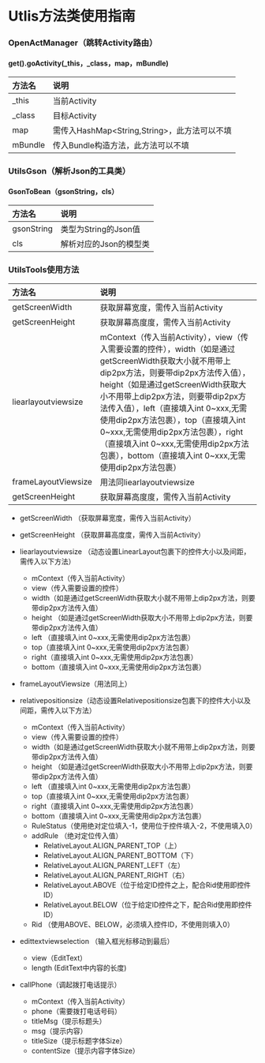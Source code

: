 # Utlis方法类使用指南
### OpenActManager（跳转Activity路由）
#### get().goActivity(_this，_class，map，mBundle)
|方法名|说明|
|:-------------|:-------------|
| _this|当前Activity|
| _class|目标Activity|
| map | 需传入HashMap<String,String>，此方法可以不填 |
| mBundle |传入Bundle构造方法，此方法可以不填|

### UtilsGson（解析Json的工具类）
#### GsonToBean（gsonString，cls）
|方法名|说明|
|:-------------|:-------------|
| gsonString|类型为String的Json值|
| cls|解析对应的Json的模型类|

### UtilsTools使用方法
|方法名|说明|
|:-------------|:-------------|
| getScreenWidth|获取屏幕宽度，需传入当前Activity|
| getScreenHeight|获取屏幕高度度，需传入当前Activity|
| liearlayoutviewsize|mContext（传入当前Activity），view（传入需要设置的控件），width（如是通过getScreenWidth获取大小就不用带上dip2px方法，则要带dip2px方法传入值），height（如是通过getScreenWidth获取大小不用带上dip2px方法，则要带dip2px方法传入值），left（直接填入int 0~xxx,无需使用dip2px方法包裹），top（直接填入int 0~xxx,无需使用dip2px方法包裹），right（直接填入int 0~xxx,无需使用dip2px方法包裹），bottom（直接填入int 0~xxx,无需使用dip2px方法包裹）|
| frameLayoutViewsize|用法同liearlayoutviewsize|
| getScreenHeight|获取屏幕高度度，需传入当前Activity|


* getScreenWidth （获取屏幕宽度，需传入当前Activity）<br>

* getScreenHeight （获取屏幕高度度，需传入当前Activity）<br>
* liearlayoutviewsize （动态设置LinearLayout包裹下的控件大小以及间距，需传入以下方法）
  * mContext（传入当前Activity）
  * view（传入需要设置的控件）
  * width（如是通过getScreenWidth获取大小就不用带上dip2px方法，则要带dip2px方法传入值）
  * height （如是通过getScreenWidth获取大小不用带上dip2px方法，则要带dip2px方法传入值）
  * left （直接填入int 0~xxx,无需使用dip2px方法包裹）
  * top（直接填入int 0~xxx,无需使用dip2px方法包裹）
  * right（直接填入int 0~xxx,无需使用dip2px方法包裹）
  * bottom（直接填入int 0~xxx,无需使用dip2px方法包裹）
* frameLayoutViewsize（用法同上）
* relativepositionsize（动态设置Relativepositionsize包裹下的控件大小以及间距，需传入以下方法）
  * mContext（传入当前Activity）
  * view（传入需要设置的控件）
  * width（如是通过getScreenWidth获取大小就不用带上dip2px方法，则要带dip2px方法传入值）
  * height （如是通过getScreenWidth获取大小不用带上dip2px方法，则要带dip2px方法传入值）
  * left （直接填入int 0~xxx,无需使用dip2px方法包裹）
  * top（直接填入int 0~xxx,无需使用dip2px方法包裹）
  * right（直接填入int 0~xxx,无需使用dip2px方法包裹）
  * bottom（直接填入int 0~xxx,无需使用dip2px方法包裹）
  * RuleStatus（使用绝对定位填入-1，使用位于控件填入-2，不使用填入0）
  * addRule （绝对定位传入值）
    * RelativeLayout.ALIGN_PARENT_TOP（上）
    * RelativeLayout.ALIGN_PARENT_BOTTOM（下）
    * RelativeLayout.ALIGN_PARENT_LEFT（左）
    * RelativeLayout.ALIGN_PARENT_RIGHT（右）
    * RelativeLayout.ABOVE（位于给定ID控件之上，配合Rid使用即控件ID）
    * RelativeLayout.BELOW（位于给定ID控件之下，配合Rid使用即控件ID）
  * Rid （使用ABOVE、BELOW，必须填入控件ID，不使用则填入0）
* edittextviewselection （输入框光标移动到最后）
   * view（EditText）
   * length (EditText中内容的长度)
* callPhone（调起拨打电话提示）
   * mContext（传入当前Activity）
   * phone（需要拨打电话号码）
   * titleMsg（提示标题头）
   * msg（提示内容）
   * titleSize（提示标题字体Size）
   * contentSize（提示内容字体Size）
